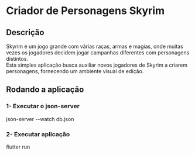 # Criador de Personagens Skyrim
## Descrição <br>
Skyrim é um jogo grande com várias raças, armas e magias, onde muitas vezes os jogadores decidem jogar campanhas diferentes com personagens distintos. <br> 
Esta simples aplicação busca auxiliar novos jogadores de Skyrim a criarem personagens, fornecendo um ambiente visual de edição. <br>
## Rodando a aplicação
### 1- Executar o json-server <br>
json-server --watch db.json <br>
### 2- Executar aplicação <br>
flutter run
